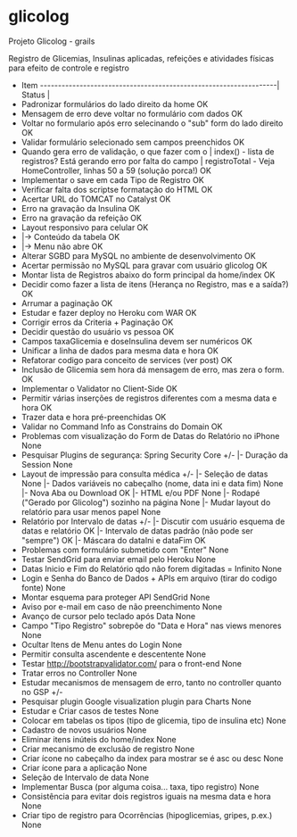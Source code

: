 # glicolog
Projeto Glicolog - grails

Registro de Glicemias, Insulinas aplicadas, refeições e atividades físicas para efeito de controle e registro


* Item ------------------------------------------------------------------| Status |
* Padronizar formulários do lado direito da home                            OK
* Mensagem de erro deve voltar no formulário com dados                      OK
* Voltar no formulario após erro selecinando o "sub" form do lado direito   OK
* Validar formulário selecionado sem campos preenchidos                     OK
* Quando gera erro de validação, o que fazer com o 
| index() - lista de registros? Está gerando erro por falta do campo
| registroTotal - Veja HomeController, linhas 50 a 59 (solução porca!)      OK
* Implementar o save em cada Tipo de Registro                               OK
* Verificar falta dos scriptse formatação do HTML                           OK
* Acertar URL do TOMCAT no Catalyst                                         OK
* Erro na gravação da Insulina                                              OK
* Erro na gravação da refeição                                              OK
* Layout responsivo para celular                                            OK
* |-> Conteúdo da tabela                                                    OK
* |-> Menu não abre                                                         OK
* Alterar SGBD para MySQL no ambiente de desenvolvimento                    OK
* Acertar permissão no MySQL para gravar com usuário glicolog               OK
* Montar lista de Registros abaixo do form principal da home/index          OK
* Decidir como fazer a lista de itens (Herança no Registro, mas e a saída?) OK
* Arrumar a paginação                                                       OK
* Estudar e fazer deploy no Heroku com WAR                                  OK
* Corrigir erros da Criteria + Paginação                                    OK
* Decidir questão do usuário vs pessoa                                      OK
* Campos taxaGlicemia e doseInsulina devem ser numéricos                    OK
* Unificar a linha de dados para mesma data e hora                          OK
* Refatorar codigo para conceito de services (ver post)                     OK
* Inclusão de Glicemia sem hora dá mensagem de erro, mas zera o form.       OK
* Implementar o Validator no Client-Side                                    OK
* Permitir várias inserções de registros diferentes com a mesma data e hora OK
* Trazer data e hora pré-preenchidas                                        OK
* Validar no Command Info as Constrains do Domain                           OK
* Problemas com visualização do Form de Datas do Relatório no iPhone        None
* Pesquisar Plugins de segurança: Spring Security Core                      +/-
   |- Duração da Session                                                    None
* Layout de impressão para consulta médica                                  +/-
   |- Seleção de datas                                                      None
   |- Dados variáveis no cabeçalho (nome, data ini e data fim)              None
   |- Nova Aba ou Download                                                  OK
   |- HTML e/ou PDF                                                         None
   |- Rodapé ("Gerado por Glicolog") sozinho na página                      None
   |- Mudar layout do relatório para usar menos papel                       None
* Relatório por Intervalo de datas                                          +/-
   |- Discutir com usuário esquema de datas e relatório                     OK
   |- Intervalo de datas padrão (não pode ser "sempre")                     OK
   |- Máscara do dataIni e dataFim                                          OK
* Problemas com formulário submetido com "Enter"                            None
* Testar SendGrid para enviar email pelo Heroku                             None
* Datas Inicio e Fim do Relatório qdo não forem digitadas = Infinito        None
* Login e Senha do Banco de Dados + APIs em arquivo (tirar do codigo fonte) None
* Montar esquema para proteger API SendGrid                                 None
* Aviso por e-mail em caso de não preenchimento                             None
* Avanço de cursor pelo teclado após Data                                   None
* Campo "Tipo Registro" sobrepõe do "Data e Hora" nas views menores         None
* Ocultar Itens de Menu antes do Login                                      None
* Permitir consulta ascendente e descentente                                None
* Testar  http://bootstrapvalidator.com/ para o front-end                   None
* Tratar erros no Controller                                                None
* Estudar mecanismos de mensagem de erro, tanto no controller quanto no GSP +/-
* Pesquisar plugin Google visualization plugin para Charts                  None
* Estudar e Criar casos de testes                                           None
* Colocar em tabelas os tipos (tipo de glicemia, tipo de insulina etc)      None
* Cadastro de novos usuários                                                None
* Eliminar itens inúteis do home/index                                      None
* Criar mecanismo de exclusão de registro                                   None
* Criar ícone no cabeçalho da index para mostrar se é asc ou desc           None
* Criar ícone para a aplicação                                              None
* Seleção de Intervalo de data                                              None
* Implementar Busca (por alguma coisa... taxa, tipo registro)               None
* Consistência para evitar dois registros iguais na mesma data e hora       None
* Criar tipo de registro para Ocorrências (hipoglicemias, gripes, p.ex.)    None